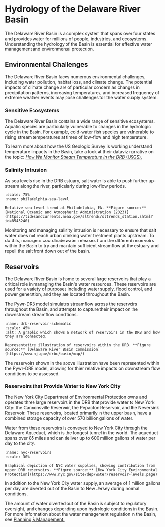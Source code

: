 # Hydrology of the Delaware River Basin

The Delaware River Basin is a complex system that spans over four states and provides water for millions of people, industries, and ecosystems. Understanding the hydrology of the Basin is essential for effective water management and environmental protection.


## Environmental Challenges
The Delaware River Basin faces numerous environmental challenges, including water pollution, habitat loss, and climate change. The potential impacts of climate change are of particular concern as changes in precipitation patterns, increasing temperatures, and increased frequency of extreme weather events may pose challenges for the water supply system.

### Sensitive Ecosystems
The Delaware River Basin contains a wide range of sensitive ecosystems. Aquatic species are particularly vulnerable to changes in the hydrologic cycle in the Basin. For example, cold-water fish species are vulnerable to rising stream temperatures at times of low-flow and high temperature. 

To learn more about how the US Geologic Survey is working understand temperature impacts in the Basin, take a look at their dataviz narrative on the topic: [*How We Monitor Stream Temperature in the DRB* (USGS).](https://labs.waterdata.usgs.gov/visualizations/temperature-prediction/index.html#/monitoring)

### Salinity Intrusion

As sea levels rise in the DRB estuary, salt water is able to push further up-stream along the river, particularly during low-flow periods. 

```{figure} ../../images/phili_sea_level.png
:scale: 75%
:name: philadelphia-sea-level

Relative sea level trend at Philadelphia, PA. **Figure source:** [National Oceanic and Atmospheric Administration (2023)](https://tidesandcurrents.noaa.gov/sltrends/sltrends_station.shtml?id=8545240)
```

Monitoring and managing salinity intrusion is necessary to ensure that salt water does not reach urban drinking water treatment plants upstream. To do this, managers coordinate water releases from the different reservoirs within the Basin to try and maintain sufficient streamflow at the estuary and repell the salt front down out of the basin.


## Reservoirs

The Delaware River Basin is home to several large reservoirs that play a critical role in managing the Basin's water resources. These reservoirs are used for a variety of purposes including water supply, flood control, and power generation, and they are located throughout the Basin.

The Pywr-DRB model simulates streamflow across the reservoirs throughout the Basin, and attempts to capture their impact on the downstream streamflow conditions.

```{figure} ../../images/drb_reservoir_schematic.png
:name: drb-reservoir-schematic
:scale: 45%
:alt: A graphic which shows a network of reservoirs in the DRB and how they are connected. 

Representative illustration of reservoirs within the DRB. **Figure source:** [Delaware River Basin Commission](https://www.nj.gov/drbc/basin/map/)
```

The reservoirs shown in the above illustration have been represented within the Pywr-DRB model, allowing for thier relative impacts on downstream flow conditions to be assessed. 


### Reservoirs that Provide Water to New York City
The New York City Department of Environmental Protection owns and operates three large reservoirs in the DRB that provide water to New York City: the Cannonsville Reservoir, the Pepacton Reservoir, and the Neversink Reservoir. These reservoirs, located primarily in the upper basin, have a combined storage capacity of over 570 billion gallons of water.

Water from these reservoirs is conveyed to New York City through the Delaware Aqueduct, which is the longest tunnel in the world. The aqueduct spans over 85 miles and can deliver up to 600 million gallons of water per day to the city.

```{figure} ../../images/nyc_reservoirs.png
:name: nyc-reservoirs
:scale: 30%

Graphical depiction of NYC water supplies, showing contribution from upper DRB reservoirs. **Figure source:** [New York City Environmental Protection](https://www.nyc.gov/site/dep/water/reservoir-levels.page)
```

In addition to the New York City water supply, an average of 1 million gallons per day are diverted out of the Basin to New Jersey during normal conditions. 

The amount of water diverted out of the Basin is subject to regulatory oversight, and changes depending upon hydrologic conditions in the Basin. For more information about the water management regulation in the Basin, see [Planning & Management.](./drb_planning_management.md)
